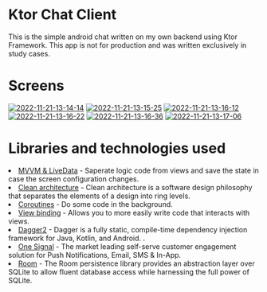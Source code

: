 # Ktor Chat Client
This is the simple android chat written on my own backend using Ktor Framework. This app is not for production and was written exclusively in study cases.

# Screens
<a href="https://ibb.co/0hPj72X"><img src="https://i.ibb.co/0hPj72X/2022-11-21-13-14-14.png" alt="2022-11-21-13-14-14" border="0"></a>
<a href="https://ibb.co/wyrLfPR"><img src="https://i.ibb.co/wyrLfPR/2022-11-21-13-15-25.png" alt="2022-11-21-13-15-25" border="0"></a>
<a href="https://ibb.co/5FCH5YM"><img src="https://i.ibb.co/5FCH5YM/2022-11-21-13-16-12.png" alt="2022-11-21-13-16-12" border="0"></a>
<a href="https://ibb.co/T2ZwzTB"><img src="https://i.ibb.co/T2ZwzTB/2022-11-21-13-16-22.png" alt="2022-11-21-13-16-22" border="0"></a> 
<a href="https://ibb.co/pzrd2jC"><img src="https://i.ibb.co/pzrd2jC/2022-11-21-13-16-36.png" alt="2022-11-21-13-16-36" border="0"></a>
<a href="https://ibb.co/3B66jBp"><img src="https://i.ibb.co/3B66jBp/2022-11-21-13-17-06.png" alt="2022-11-21-13-17-06" border="0"></a>

# Libraries and technologies used<br>
<li><a href ="https://developer.android.com/topic/architecture">MVVM & LiveData</a>  - Saperate logic code from views and save the state in case the screen configuration changes.<br>
<li><a href ="https://www.geeksforgeeks.org/what-is-clean-architecture-in-android/">Clean architecture</a> - Clean architecture is a software design philosophy that separates the elements of a design into ring levels.
<li><a href ="https://kotlinlang.org/docs/coroutines-overview.html#sample-projects">Coroutines</a> - Do some code in the background.<br>
<li><a href ="https://developer.android.com/topic/libraries/view-binding">View binding</a> - Allows you to more easily write code that interacts with views.<br>
<li><a href ="https://developer.android.com/training/dependency-injection/dagger-android">Dagger2</a> - Dagger is a fully static, compile-time dependency injection framework for Java, Kotlin, and Android. .<br>
<li><a href ="https://onesignal.com/">One Signal</a> - The market leading self-serve customer engagement solution for Push Notifications, Email, SMS & In-App.<br>
<li><a href ="https://developer.android.com/jetpack/androidx/releases/room">Room</a> - The Room persistence library provides an abstraction layer over SQLite to allow fluent database access while harnessing the full power of SQLite.<br>
